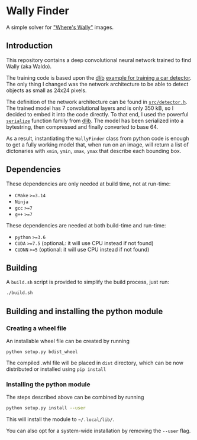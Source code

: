 # Wally Finder

A simple solver for ["Where's Wally"](https://en.wikipedia.org/wiki/Where%27s_Wally%3F) images.

## Introduction

This repository contains a deep convolutional neural network trained to find Wally (aka Waldo).

The training code is based upon the [dlib](http://dlib.net) [example for training a car detector](http://dlib.net/dnn_mmod_train_find_cars_ex.cpp.html).
The only thing I changed was the network architecture to be able to detect objects as small as 24x24 pixels.

The definition of the network architecture can be found in [`src/detector.h`](src/detector.h).
The trained model has 7 convolutional layers and is only 350 kB, so I decided to embed it into the code directly.
To that end, I used the powerful [`serialize`](http://dlib.net/other.html#serialize) function family from [dlib](http://dlib.net).
The model has been serialized into a bytestring, then compressed and finally converted to base 64.

As a result, instantiating the `WallyFinder` class from python code is enough to get a fully working model that, when run on an image, will return a list of dictonaries with `xmin`, `ymin`, `xmax`, `ymax` that describe each bounding box.

## Dependencies

These dependencies are only needed at build time, not at run-time:
- `CMake` `>=3.14`
- `Ninja`
- `gcc` `>=7`
- `g++` `>=7`

These dependencies are needed at both build-time and run-time:
- `python` `>=3.6`
- `CUDA` `>=7.5` (optionaL: it will use CPU instead if not found)
- `CUDNN` `>=5` (optional: it will use CPU instead if not found)

## Building

A `build.sh` script is provided to simplify the build process, just run:

``` bash
./build.sh
```

## Building and installing the python module

### Creating a wheel file

An installable wheel file can be created by running

```
python setup.py bdist_wheel
```

The compiled .whl file will be placed in `dist` directory, which can be now distributed or installed using `pip install`

### Installing the python module

The steps described above can be combined by running

```bash
python setup.py install --user
```

This will install the module to `~/.local/lib/`.

You can also opt for a system-wide installation by removing the `--user` flag.
